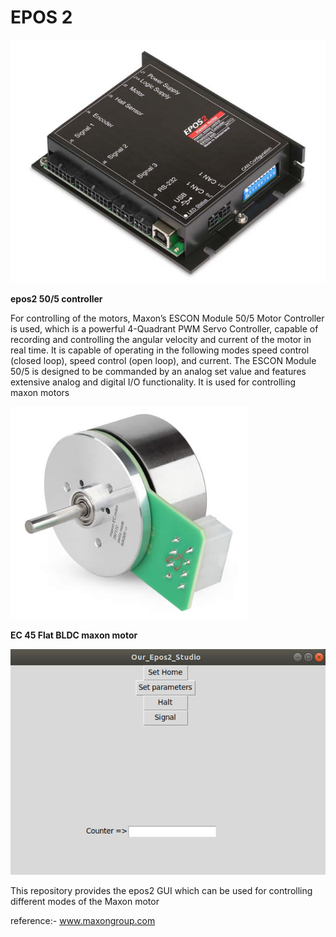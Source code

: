 # EPOS 2



![plot](https://github.com/RN0H/EPOS2/blob/6760c64bb3071346b8070dfcc331e6962f28c38d/pngs/epos2.png)

**epos2 50/5 controller**


For controlling of the motors, Maxon’s ESCON Module 50/5 Motor Controller is used, which is a powerful 4-Quadrant PWM Servo Controller, capable of recording and controlling the angular velocity and current of the motor in real time. 
It is capable of operating in the following modes 
speed control (closed loop), 
speed control (open loop), and 
current. 
The ESCON Module 50/5 is designed to be commanded by an analog set value and features extensive analog and digital I/O functionality. It is used  for controlling maxon motors

![plot](https://github.com/RN0H/EPOS2/blob/6760c64bb3071346b8070dfcc331e6962f28c38d/pngs/maxonmotor.png)

**EC 45 Flat BLDC maxon motor**


![plot](https://github.com/RN0H/EPOS2/blob/c3f2b7df669e666bc0fc54e8f5a107dd0017f01e/pngs/gui.png)



This repository provides the epos2 GUI which can be used for controlling different modes of 
the Maxon motor






reference:- www.maxongroup.com